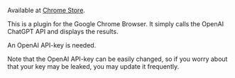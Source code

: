 Available at [Chrome Store]().

This is a plugin for the Google Chrome Browser.  It simply calls the OpenAI ChatGPT API and displays the results.

An OpenAI API-key is needed.

Note that the OpenAI API-key can be easily changed, so if you worry about that your key may be leaked, you may update it frequently.

